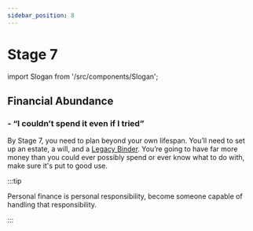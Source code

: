```yaml
---
sidebar_position: 8
---
```


# Stage 7

import Slogan from '/src/components/Slogan';

## Financial Abundance

### - “I couldn’t spend it even if I tried”

By Stage 7, you need to plan beyond your own lifespan. You’ll need to set up an estate, a will, and a [Legacy Binder](/lifestyle/legacy-binder.md). You’re going to have far more money than you could ever possibly spend or ever know what to do with, make sure it's put to good use.

:::tip

Personal finance is personal responsibility, become someone capable of handling that responsibility.

:::

<Slogan/>